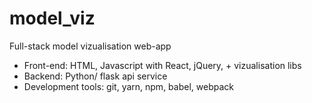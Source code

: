 # model_viz

Full-stack model vizualisation web-app

- Front-end: HTML, Javascript with React, jQuery, + vizualisation libs
- Backend: Python/ flask api service
- Development tools: git, yarn, npm, babel, webpack
